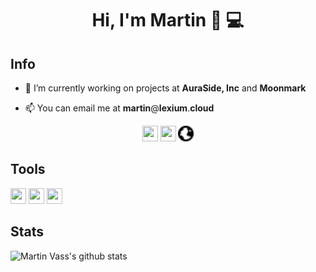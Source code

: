 <h1 align="center">Hi, I'm Martin 👋 💻</h1>

## Info

- 🔭 I’m currently working on projects at **AuraSide, Inc** and **Moonmark**

- 📫 You can email me at **martin**@**lexium**.**cloud**

<p align="center">
<a href= "https://twitter.com/Martinnkek"><img width="25" height="25" src="https://cdn.jsdelivr.net/npm/simple-icons@3.0.1/icons/twitter.svg"/></a>
<a href= "https://keybase.io/martinhaha"><img width="25" height="25" src="https://cdn.jsdelivr.net/npm/simple-icons@3.0.1/icons/keybase.svg"/></a>
<a href= "https://mxrtn.me/"><img width="25" height="25" src="https://raw.githubusercontent.com/iconic/open-iconic/master/svg/globe.svg"/></a>
</p>

## Tools
<p align="left">
<a href= "https://jetbrains.com"><img width="25" height="25" src="https://cdn.jsdelivr.net/npm/simple-icons@3.0.1/icons/jetbrains.svg"/></a>
<a href= "https://github.com"><img width="25" height="25" src="https://cdn.jsdelivr.net/npm/simple-icons@3.0.1/icons/github.svg"/></a>
<a href= "https://code.visualstudio.com/"><img width="25" height="25" src="https://cdn.jsdelivr.net/npm/simple-icons@3.0.1/icons/visualstudiocode.svg"/></a>
</p>

## Stats

![Martin Vass's github stats](https://github-readme-stats.vercel.app/api?username=martinyes&show_icons=true&theme=vue-dark)
